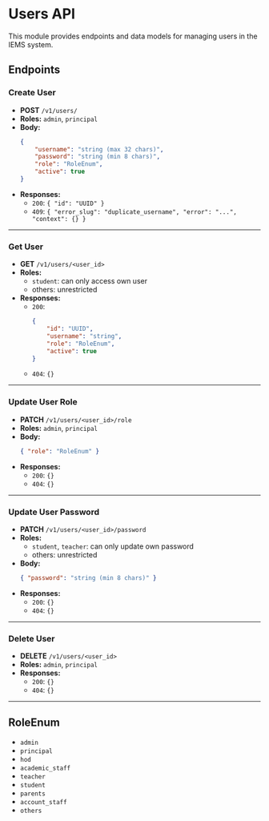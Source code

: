# Users API

This module provides endpoints and data models for managing users in the IEMS system.

## Endpoints

### Create User

- **POST** `/v1/users/`
- **Roles:** `admin`, `principal`
- **Body:**  
    ```json
    {
        "username": "string (max 32 chars)",
        "password": "string (min 8 chars)",
        "role": "RoleEnum",
        "active": true
    }
    ```
- **Responses:**
    - `200`: `{ "id": "UUID" }`
    - `409`: `{ "error_slug": "duplicate_username", "error": "...", "context": {} }`

---

### Get User

- **GET** `/v1/users/<user_id>`
- **Roles:**  
    - `student`: can only access own user
    - others: unrestricted
- **Responses:**
    - `200`:  
        ```json
        {
            "id": "UUID",
            "username": "string",
            "role": "RoleEnum",
            "active": true
        }
        ```
    - `404`: `{}`

---

### Update User Role

- **PATCH** `/v1/users/<user_id>/role`
- **Roles:** `admin`, `principal`
- **Body:**  
    ```json
    { "role": "RoleEnum" }
    ```
- **Responses:**
    - `200`: `{}`
    - `404`: `{}`

---

### Update User Password

- **PATCH** `/v1/users/<user_id>/password`
- **Roles:**  
    - `student`, `teacher`: can only update own password
    - others: unrestricted
- **Body:**  
    ```json
    { "password": "string (min 8 chars)" }
    ```
- **Responses:**
    - `200`: `{}`
    - `404`: `{}`

---

### Delete User

- **DELETE** `/v1/users/<user_id>`
- **Roles:** `admin`, `principal`
- **Responses:**
    - `200`: `{}`
    - `404`: `{}`

---

## RoleEnum

- `admin`
- `principal`
- `hod`
- `academic_staff`
- `teacher`
- `student`
- `parents`
- `account_staff`
- `others`
